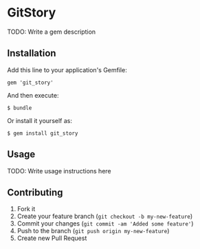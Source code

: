 # GitStory

TODO: Write a gem description

## Installation

Add this line to your application's Gemfile:

    gem 'git_story'

And then execute:

    $ bundle

Or install it yourself as:

    $ gem install git_story

## Usage

TODO: Write usage instructions here

## Contributing

1. Fork it
2. Create your feature branch (`git checkout -b my-new-feature`)
3. Commit your changes (`git commit -am 'Added some feature'`)
4. Push to the branch (`git push origin my-new-feature`)
5. Create new Pull Request
